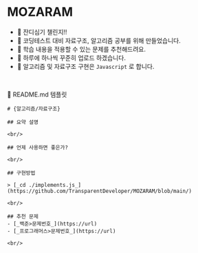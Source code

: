 # MOZARAM

- 🌱 잔디심기 챌린지!!
- 🎯 코딩테스트 대비 자료구조, 알고리즘 공부를 위해 만들었습니다.
- 🤗 학습 내용을 적용할 수 있는 문제를 추천해드려요.
- 🌟 하루에 하나씩 꾸준히 업로드 하겠습니다.
- 💬 알고리즘 및 자료구조 구현은 `Javascript` 로 합니다.

<br/>


🧾 README.md 템플릿

```
# {알고리즘/자료구조}

## 요약 설명

<br/>

## 언제 사용하면 좋은가?

<br/>

## 구현방법

> [_cd ./implements.js_](https://github.com/TransparentDeveloper/MOZARAM/blob/main/)

<br/>

## 추천 문제
- [_백준>문제번호_](https://url)
- [_프로그래머스>문제번호_](https://url)

<br/>
```